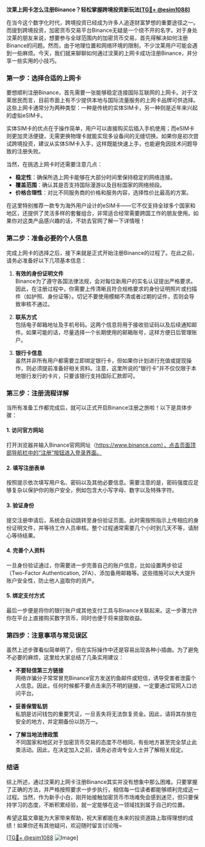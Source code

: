 **汶莱上网卡怎么注册Binance？轻松掌握跨境投资新玩法[[TG💪+ @esim1088](https://t.me/s/esim1088)]**

在当今这个数字化时代，跨境投资已经成为许多人追逐财富梦想的重要途径之一。而提到跨境投资，加密货币交易平台Binance无疑是一个绕不开的名字。对于身处汶莱的朋友来说，想要参与全球范围内的加密货币交易，首先得解决如何注册Binance的问题。然而，由于地理位置和网络环境的限制，不少汶莱用户可能会遇到一些麻烦。今天，我们就来聊聊如何通过汶莱的上网卡成功注册Binance，并分享一些实用的小技巧。

### **第一步：选择合适的上网卡**

要想顺利注册Binance，首先需要一张能够稳定连接国际互联网的上网卡。对于汶莱居民而言，目前市面上有不少提供本地与国际流量服务的上网卡品牌可供选择。这些上网卡通常分为两种类型：一种是传统的实体SIM卡，另一种则是近年来兴起的虚拟eSIM卡。

实体SIM卡的优点在于操作简单，用户可以直接购买后插入手机使用；而eSIM卡则更加灵活便捷，无需更换物理卡就能实现多设备间的无缝切换。如果你是初次尝试跨境投资，建议从实体SIM卡入手，这样既能快速上手，也能避免因技术问题导致的注册失败。

当然，在挑选上网卡时还需要注意几点：

- **稳定性**：确保所选上网卡能够在大部分时间里保持稳定的网络连接。
- **覆盖范围**：确认其是否支持国际漫游以及目标国家的网络频段。
- **价格合理性**：对比不同服务商的价格和服务内容，选择性价比最高的方案。

在这里特别推荐一款专为海外用户设计的eSIM卡——它不仅支持全球多个国家和地区，还提供了灵活多样的套餐组合，非常适合经常需要跨国工作的朋友使用。如果你对这类产品感兴趣的话，不妨去官网了解一下详情哦！

### **第二步：准备必要的个人信息**

完成上网卡的选择之后，接下来就是正式开始注册Binance的过程了。在此之前，请务必准备好以下几项基本信息：

1. **有效的身份证明文件**  
   Binance为了遵守各国法律法规，会对每位新用户的实名认证提出严格要求。因此，在注册过程中，你需要上传清晰且符合规格要求的身份证明照片或扫描件（如护照、身份证等）。切记不要使用模糊不清或者过期的证件，否则会导致审核不通过。

2. **联系方式**  
   包括电子邮箱地址及手机号码。这两个信息将用于接收验证码以及后续通知邮件。如果可能的话，尽量选择一个长期使用的邮箱账号，这样方便日后管理账户。

3. **银行卡信息**  
   虽然并非所有用户都需要立即绑定银行卡，但如果你计划进行充值或提现操作，则必须提前准备好相关资料。注意，这里所说的“银行卡”并不仅仅限于本地银行发行的卡片，只要该银行支持国际汇款即可。

### **第三步：注册流程详解**

当所有准备工作都完成后，就可以正式开启Binance注册之旅啦！以下是具体步骤：

#### **1. 访问官方网站**
打开浏览器并输入Binance官网网址（https://www.binance.com），点击页面顶部导航栏中的“注册”按钮进入登录界面。

#### **2. 填写注册表单**
按照提示依次填写用户名、密码以及其他必要信息。需要注意的是，密码强度应足够复杂以保护你的账户安全，例如包含大小写字母、数字以及特殊字符。

#### **3. 验证身份**
提交注册申请后，系统会自动跳转至身份验证页面。此时需按照指示上传相应的身份证明文件，并等待工作人员审核。整个过程通常需要几个小时到几天不等，请耐心等待结果。

#### **4. 完善个人资料**
一旦身份验证通过，你需要进一步完善自己的账户信息，比如设置两步验证（Two-Factor Authentication, 2FA）、添加备用邮箱等。这些措施可以大大提升账户安全性，防止他人盗取你的资产。

#### **5. 绑定支付方式**
最后一步便是将你的银行账户或其他支付工具与Binance关联起来。这一步骤允许你在平台上直接购买数字货币，同时也便于将来提取收益。

### **第四步：注意事项与常见误区**

虽然上述步骤看似简单明了，但在实际操作中还是容易出现各种小插曲。为了避免不必要的麻烦，这里给大家总结了几条实用建议：

- **不要轻信第三方链接**  
  网络诈骗分子常常冒充Binance官方发送钓鱼邮件或短信，诱导受害者泄露个人信息。因此，任何时候都不要点击来历不明的链接，一定要通过官网入口访问平台。

- **妥善保管私钥**  
  私钥是访问钱包的重要凭证，一旦丢失将无法恢复资金。因此，请将其存放在安全的地方，并定期备份以防万一。

- **了解当地法律政策**  
  不同国家和地区对于加密货币交易的态度不尽相同，有些地方甚至完全禁止此类活动。因此，在决定加入之前，请务必咨询专业人士并了解相关规定。

### **结语**

综上所述，通过汶莱的上网卡注册Binance其实并没有想象中那么困难。只要掌握了正确的方法，并严格按照要求一步步执行，相信每一位读者都能够顺利完成这一过程。当然，作为新手小白，刚开始接触加密货币市场难免会感到迷茫，但只要保持学习的态度，不断积累经验，就一定能够在这一领域找到属于自己的位置。

希望这篇文章能为大家带来帮助，祝大家都能在未来的投资道路上取得理想的成绩！如果你还有其他疑问，欢迎随时留言讨论哦~

[[TG💪+ @esim1088](https://t.me/s/esim1088) ![Image](https://i.postimg.cc/4NQfJmqS/Snipaste-2025-05-13-00-14-12.png)]